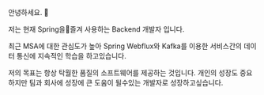 안녕하세요. 👋

저는 현재 Spring을즐겨 사용하는 Backend 개발자 입니다.

최근 MSA에 대한 관심도가 높아 Spring Webflux와 Kafka를 이용한 서비스간의 데이터 통신에 지속적인 학습을 하고있습니다.

저의 목표는 항상 탁월한 품질의 소프트웨어를 제공하는 것입니다. 개인의 성장도 중요하지만 팀과 회사에 성장에 큰 도움이 될수있는 개발자로 성장하고싶습니다.
